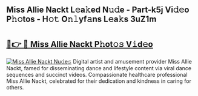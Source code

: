 ## Miss Allie Nackt L𝚎a𝚔ed N𝚞𝚍e - Part-k5j Vi𝚍𝚎o P𝚑𝚘tos - H𝚘𝚝 O𝚗𝚕yf𝚊ns L𝚎a𝚔s 3uZ1m

# <h2><a href="http://kf0uff.oniu.top/?m=Miss+Allie+Nackt">🔗👉 🔴 Miss Allie Nackt P𝚑ot𝚘𝚜 V𝚒d𝚎o</a></h2>

[![Miss Allie Nackt Nu𝚍e𝚜](https://i.imgur.com/0qMVB7G.gif)](http://kf0uff.oniu.top/?m=Miss+Allie+Nackt)
Digital artist and amusement provider Miss Allie Nackt, famed for disseminating dance and lifestyle content via viral dance sequences and succinct videos. Compassionate healthcare professional Miss Allie Nackt, celebrated for their dedication and kindness in caring for others.  
